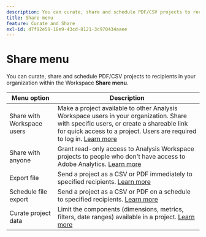 ```yaml
---
description: You can curate, share and schedule PDF/CSV projects to recipients in your organization.
title: Share menu
feature: Curate and Share
exl-id: d7f92e59-18e9-43cd-8121-3c970434aaee
---
```

# Share menu

You can curate, share and schedule PDF/CSV projects to recipients in your organization within the Workspace **Share menu**.

|Menu option|Description|
|---|---|
|Share with Workspace users |Make a project available to other Analysis Workspace users in your organization. Share with specific users, or create a shareable link for quick access to a project. Users are required to log in. [Learn more](/help/analysis-workspace/curate-share/share-projects.md)|
|Share with anyone |Grant read-only access to Analysis Workspace projects to people who don't have access to Adobe Analytics. [Learn more](/help/analysis-workspace/curate-share/share-projects.md)|
|Export file|Send a project as a CSV or PDF immediately to specified recipients. [Learn more](/help/analysis-workspace/curate-share/t-schedule-report.md)|
|Schedule file export|Send a project as a CSV or PDF on a schedule to specified recipients. [Learn more](/help/analysis-workspace/curate-share/t-schedule-report.md)|
|Curate project data|Limit the components (dimensions, metrics, filters, date ranges) available in a project. [Learn more](/help/analysis-workspace/curate-share/curate.md)|
